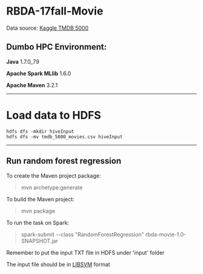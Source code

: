# RBDA-17fall-Movie

Data source: [Kaggle TMDB 5000](https://www.kaggle.com/tmdb/tmdb-movie-metadata/data)

## Dumbo HPC Environment:
**Java** 1.7.0_79

**Apache Spark MLlib** 1.6.0

**Apache Maven** 3.2.1

---

# Load data to HDFS

```language=bash
hdfs dfs -mkdir hiveInput
hdfs dfs -mv tmdb_5000_movies.csv hiveInput
```

---

## Run random forest regression

To create the Maven project package: 
> mvn archetype:generate 

To build the Maven project: 

> mvn package 

To run the task on Spark: 

> spark-submit --class "RandomForestRegression" rbda-movie-1.0-SNAPSHOT.jar

Remember to put the input TXT file in HDFS under 'input' folder

The input file should be in [LIBSVM](https://www.csie.ntu.edu.tw/~cjlin/libsvmtools/datasets/) format

